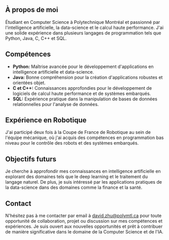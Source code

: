 ## À propos de moi
Étudiant en Computer Science à Polytechnique Montréal et passionné par l'intelligence artificielle, la data-science et le calcul haute performance. J'ai une solide expérience dans plusieurs langages de programmation tels que Python, Java, C, C++ et SQL.

## Compétences
- **Python:** Maîtrise avancée pour le développement d'applications en intelligence artificielle et data-science.
- **Java:** Bonne compréhension pour la création d'applications robustes et orientées objet.
- **C et C++:** Connaissances approfondies pour le développement de logiciels de calcul haute performance et de systèmes embarqués.
- **SQL:** Expérience pratique dans la manipulation de bases de données relationnelles pour l'analyse de données.

## Expérience en Robotique
J'ai participé deux fois à la Coupe de France de Robotique au sein de l'équipe mécanique, où j'ai acquis des compétences en programmation bas niveau pour le contrôle des robots et des systèmes embarqués.

<!--
> ## Projets
> 1. **Système de reconnaissance d'images avec Python:** Développement d'un modèle de machine learning utilisant TensorFlow pour la classification d'images.
> 2. **Analyse de données financières avec SQL:** Création d'une base de données et développement de requêtes SQL complexes pour l'analyse de données financières.
> 3. **Simulation de systèmes complexes en C++:** Implémentation d'un simulateur de systèmes dynamiques en utilisant des concepts avancés de C++ pour la modélisation et l'analyse.
-->

## Objectifs futurs
Je cherche à approfondir mes connaissances en intelligence artificielle en explorant des domaines tels que le deep learning et le traitement du langage naturel. De plus, je suis intéressé par les applications pratiques de la data-science dans des domaines comme la finance et la santé.

## Contact
N'hésitez pas à me contacter par email à [david.zhu@polymtl.ca](mailto:david.zhu@polymtl.ca) pour toute opportunité de collaboration, projet ou discussion sur mes compétences et expériences. Je suis ouvert aux nouvelles opportunités et prêt à contribuer de manière significative dans le domaine de la Computer Science et de l'IA.
